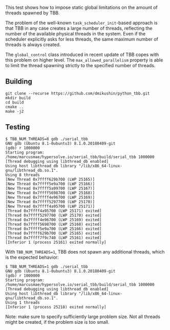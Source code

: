 This test shows how to impose static global limitations on the amount of threads spawned by TBB.

The problem of the well-known `task_scheduler_init`-based approach is that TBB in any case creates a large number of threads, reflecting the number of the available physical threads in the system. Even if the scheduler explicitly asks for less threads, the same maximum number of threads is always created.

The `global_control` class introduced in recent update of TBB copes with this problem on higher level. The `max_allowed_parallelism` property is able to limit the thread spawning strictly to the specified number of threads.

## Building

```
git clone --recurse https://github.com/dmikushin/python_tbb.git
mkdir build
cd build
cmake ..
make -j2
```

## Testing

```
$ TBB_NUM_THREADS=8 gdb ./serial_tbb
GNU gdb (Ubuntu 8.1-0ubuntu3) 8.1.0.20180409-git
(gdb) r 1000000
Starting program: /home/marcusmae/hypersolve.io/serial_tbb/build/serial_tbb 1000000
[Thread debugging using libthread_db enabled]
Using host libthread_db library "/lib/x86_64-linux-gnu/libthread_db.so.1".
Using 8 threads
[New Thread 0x7ffff629b700 (LWP 25165)]
[New Thread 0x7ffff5e9a700 (LWP 25166)]
[New Thread 0x7ffff5a99700 (LWP 25167)]
[New Thread 0x7ffff5698700 (LWP 25168)]
[New Thread 0x7ffff4e96700 (LWP 25169)]
[New Thread 0x7ffff5297700 (LWP 25170)]
[New Thread 0x7ffff4a95700 (LWP 25171)]
[Thread 0x7ffff4a95700 (LWP 25171) exited]
[Thread 0x7ffff5297700 (LWP 25170) exited]
[Thread 0x7ffff4e96700 (LWP 25169) exited]
[Thread 0x7ffff5698700 (LWP 25168) exited]
[Thread 0x7ffff5e9a700 (LWP 25166) exited]
[Thread 0x7ffff629b700 (LWP 25165) exited]
[Thread 0x7ffff7f9c740 (LWP 25161) exited]
[Inferior 1 (process 25161) exited normally]
```

With `TBB_NUM_THREADS=1`, TBB does not spawn any additional threads, which is the expected behavior:

```
$ TBB_NUM_THREADS=1 gdb ./serial_tbb
GNU gdb (Ubuntu 8.1-0ubuntu3) 8.1.0.20180409-git
(gdb) r 1000000
Starting program: /home/marcusmae/hypersolve.io/serial_tbb/build/serial_tbb 1000000
[Thread debugging using libthread_db enabled]
Using host libthread_db library "/lib/x86_64-linux-gnu/libthread_db.so.1".
Using 1 threads
[Inferior 1 (process 25218) exited normally]
```

Note: make sure to specify sufficiently large problem size. Not all threads might be created, if the problem size is too small.

